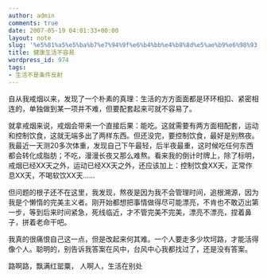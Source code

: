 ```yaml
---
author: admin
comments: true
date: 2007-05-19 04:01:33+00:00
layout: note
slug: '%e5%81%a5%e5%ba%b7%e7%94%9f%e6%b4%bb%e4%b8%8d%e5%ae%b9%e6%98%93'
title: 健康生活不容易
wordpress_id: 974
tags:
- 生活不是条件反射
---
```


自从我戒烟以来，发现了一个朴素的真理：生活的方方面面都是环环相扣、紧密相连的，单独做到某一项并不难，但要配套起来可就不容易了。

就拿戒烟来说，戒烟会带来一个直接后果：能吃。这就需要有两方面相配套，运动和控制饮食，这就无端多出了两样东西。但还没完，要控制饮食，最好是别熬夜。我最近一天测20多次体重，发现自己下午最轻，后半夜最重，这时候吃任何东西都会转化成脂肪；不吃，漫漫长夜又那么难熬。看来我的倒计时牌上，除了标明，戒烟已经XX天之外，运动已经XX天之外，还应该加上：控制饮食XX天，正常作息XX天，不喝软饮XX天……

但问题的根子还不在这里，我发现，熬夜是因为我不会管理时间，追根溯源，因为我是个懒惰的完美主义者。刚开始都想把事情做得尽可能漂亮，不肯也不敢迈出第一步，等到后来时间紧急，死线临近，才不管完美不完美，漂亮不漂亮，捏着鼻子，拼着老命干吧。

我真的很痛恨自己这一点，但是改起来何其难。一个人要走多少坎坷路，才能活得像个人。聪明的，别告诉我答案在风中，台风中心我都找过了，还是没有答案。

路啊路，飘满红罂粟，
人啊人，生活在别处
